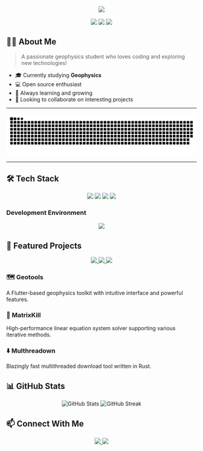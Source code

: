 <div align="center">
  <img src="https://readme-typing-svg.herokuapp.com/?lines=Hello,+I'm+little_penguin66!;Welcome+to+my+GitHub+Profile!&center=true&size=20">
</div>

<p align="center">
  <img src="https://img.shields.io/badge/Study-Geophysics-blue"/>
  <img src="https://img.shields.io/badge/Location-China-red"/>
  <img src="https://komarev.com/ghpvc/?username=littlepenguin66&color=blue&style=flat"/>
</p>

## 🧑‍🎓 About Me

> A passionate geophysics student who loves coding and exploring new technologies! 

- 🎓 Currently studying **Geophysics**
- 💻 Open source enthusiast
- 🌱 Always learning and growing
- 🤝 Looking to collaborate on interesting projects

---

<picture>
  <source media="(prefers-color-scheme: dark)" srcset="https://raw.githubusercontent.com/littlepenguin66/littlepenguin66/output/github-snake-dark.svg" />
  <source media="(prefers-color-scheme: light)" srcset="https://raw.githubusercontent.com/littlepenguin66/littlepenguin66/output/github-snake.svg" />
  <img alt="github-snake" src="https://raw.githubusercontent.com/littlepenguin66/littlepenguin66/output/github-snake.svg" />
</picture>

---

## 🛠️ Tech Stack

<p align="center">
  <img src="https://img.shields.io/badge/Python-3776AB?style=for-the-badge&logo=python&logoColor=white"/>
  <img src="https://img.shields.io/badge/C++-00599C?style=for-the-badge&logo=c%2B%2B&logoColor=white"/>
  <img src="https://img.shields.io/badge/Matlab-0076A8?style=for-the-badge&logo=mathworks&logoColor=white"/>
  <img src="https://img.shields.io/badge/Rust-000000?style=for-the-badge&logo=rust&logoColor=white"/>
</p>

### Development Environment
<p align="center">
  <img src="https://img.shields.io/badge/VS_Code-007ACC?style=for-the-badge&logo=visual-studio-code&logoColor=white"/>
</p>

## 🚀 Featured Projects

<div align="center">
  <a href="[[link-to-geotools]](https://github.com/littlepenguin66/GeoTools)">
    <img src="https://github-readme-stats.vercel.app/api/pin/?username=littlepenguin66&repo=GeoTools&theme=dark"/>
  </a>
  <a href="https://github.com/littlepenguin66/MatrixKill">
    <img src="https://github-readme-stats.vercel.app/api/pin/?username=littlepenguin66&repo=MatrixKill&theme=dark"/>
  </a>
  <a href="https://github.com/littlepenguin66/multhreadown">
    <img src="https://github-readme-stats.vercel.app/api/pin/?username=littlepenguin66&repo=multhreadown&theme=dark"/>
  </a>
</div>

### 🗺️ Geotools
A Flutter-based geophysics toolkit with intuitive interface and powerful features.

### 📐 MatrixKill
High-performance linear equation system solver supporting various iterative methods.

### ⬇️ Multhreadown
Blazingly fast multithreaded download tool written in Rust.

## 📊 GitHub Stats

<p align="center">
  <img src="https://github-readme-stats.vercel.app/api?username=littlepenguin66&show_icons=true&theme=dark" alt="GitHub Stats" />
  <img src="https://github-readme-streak-stats.herokuapp.com/?user=littlepenguin66&theme=dark" alt="GitHub Streak" />
</p>

## 📫 Connect With Me

<p align="center">
  <a href="mailto:littlepenguinzq@gmail.com">
    <img src="https://img.shields.io/badge/Email-D14836?style=for-the-badge&logo=gmail&logoColor=white"/>
  </a>
  <a href="https://twitter.com/Jerry_z">
    <img src="https://img.shields.io/badge/Twitter-1DA1F2?style=for-the-badge&logo=twitter&logoColor=white"/>
  </a>
</p>

<!--
**littlepenguin66/littlepenguin66** is a ✨ _special_ ✨ repository because its `README.md` (this file) appears on your GitHub profile.

Here are some ideas to get you started:

- 🔭 I’m currently working on ...
- 🌱 I’m currently learning ...
- 👯 I’m looking to collaborate on ...
- 🤔 I’m looking for help with ...
- 💬 Ask me about ...
- 📫 How to reach me: ...
- 😄 Pronouns: ...
- ⚡ Fun fact: ...
-->
